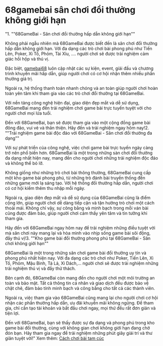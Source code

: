# 68gamebai sân chơi đổi thưởng không giới hạn
"1. ""68GameBai - Sân chơi đổi thưởng hấp dẫn không giới hạn""

Không phải ngẫu nhiên mà 68GameBai được biết đến là sân chơi đổi thưởng hấp dẫn không giới hạn. Với đa dạng các trò chơi bài phong phú như Tiến Lên, Poker, Xì Tố, Phỏm, Tài Xỉu, .... người chơi sẽ được trải nghiệm cảm giác hồi hộp và thú vị.

Đặc biệt, [gamebai68](https://68gamebai.space/) luôn cập nhật các sự kiện, event, giải đấu và chương trình khuyến mãi hấp dẫn, giúp người chơi có cơ hội nhận thêm nhiều phần thưởng giá trị.

Ngoài ra, hệ thống thanh toán nhanh chóng và an toàn giúp người chơi hoàn toàn yên tâm khi tham gia vào các trò chơi đổi thưởng tại 68GameBai.

Với nền tảng công nghệ hiện đại, giao diện đẹp mắt và dễ sử dụng, 68GameBai mang đến trải nghiệm chơi game bài trực tuyến tuyệt vời cho người chơi mọi lứa tuổi.

Đến với 68GameBai, bạn sẽ được tham gia vào một cộng đồng game bài đông đảo, vui vẻ và thân thiện. Hãy đến và trải nghiệm ngay hôm nay!2. ""Trải nghiệm game bài độc đáo với 68GameBai - Sân chơi đổi thưởng đa dạng""

Với sự phát triển của công nghệ, việc chơi game bài trực tuyến ngày càng trở nên phổ biến hơn. 68GameBai là một trong những sàn chơi đổi thưởng đa dạng nhất hiện nay, mang đến cho người chơi những trải nghiệm độc đáo và không thể bỏ lỡ.

Không giống như những trò chơi bài thông thường, 68GameBai cung cấp một kho game bài phong phú, từ những trò đánh bài truyền thống đến những game mới lạ sáng tạo. Với hệ thống đổi thưởng hấp dẫn, người chơi có cơ hội kiếm thêm thu nhập mỗi ngày.

Ngoài ra, giao diện đẹp mắt và dễ sử dụng của 68GameBai cũng là điểm cộng lớn, giúp người chơi dễ dàng tiếp cận và tận hưởng trò chơi một cách thoải mái. Không chỉ vậy, sự công bằng và minh bạch trong mỗi ván bài cũng được đảm bảo, giúp người chơi cảm thấy yên tâm và tin tưởng khi tham gia.

Hãy đến với 68GameBai ngay hôm nay để trải nghiệm những điều tuyệt vời mà sân chơi này mang lại và hòa mình vào nhịp sống game bài sôi động, đầy thú vị!3. ""Kho game bài đổi thưởng phong phú tại 68GameBai - Sân chơi không giới hạn""

68GameBai là một trong những sân chơi game bài đổi thưởng uy tín và phong phú nhất hiện nay. Với đa dạng các trò chơi như Poker, Tiến Lên, Xì Tố, Phỏm, Mậu Binh, Tá Lả, Xì Dách,... người chơi sẽ được trải nghiệm những trải nghiệm thú vị và đầy thử thách.

Bên cạnh đó, 68GameBai còn mang đến cho người chơi một môi trường an toàn và bảo mật. Tất cả thông tin cá nhân và giao dịch đều được bảo vệ chặt chẽ, đảm bảo tính minh bạch và công bằng cho tất cả các thành viên.

Ngoài ra, việc tham gia vào 68GameBai cũng mang lại cho người chơi cơ hội nhận các phần thưởng hấp dẫn, ưu đãi khuyến mãi không ngừng. Để tham gia, chỉ cần tạo tài khoản và bắt đầu chơi ngay, mọi thứ đều rất đơn giản và tiện lợi.

Đến với 68GameBai, bạn sẽ thấy được sự đa dạng và phong phú trong kho game bài đổi thưởng, cùng với không gian chơi không giới hạn đang chờ đón bạn. Hãy tham gia ngay để trải nghiệm những phút giây giải trí và thư giãn tuyệt vời!"
Xem thêm: [Cách chơi bài tam cúc](https://68gamebai.space/cach-choi-bai-tam-cuc/)